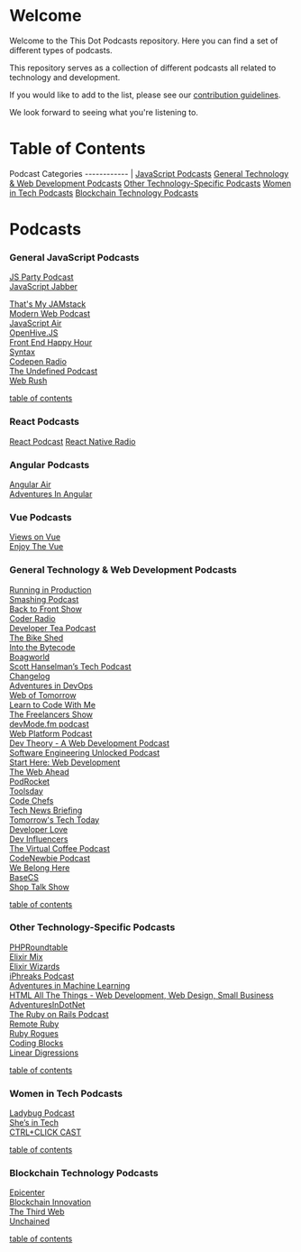 # Welcome

Welcome to the This Dot Podcasts repository. Here you can find a set of different types of podcasts.

This repository serves as a collection of different podcasts all related to technology and development.

If you would like to add to the list, please see our [contribution guidelines](./CONTRIBUTING.md).

We look forward to seeing what you're listening to.

<a name="toc"></a>
# Table of Contents

Podcast Categories
------------ |
[JavaScript Podcasts](#JavaScript-Podcasts) 
[General Technology & Web Development Podcasts](#General-Technology)
[Other Technology-Specific Podcasts](#other-technology) 
[Women in Tech Podcasts](#women-in-tech)
[Blockchain Technology Podcasts](#Blockchain)


# Podcasts

### General JavaScript Podcasts
[JS Party Podcast](https://twitter.com/JSPartyFM)<br>
[JavaScript Jabber](https://twitter.com/JSJabber)<br>

[That's My JAMstack](https://thatsmyjamstack.com/)<br>
[Modern Web Podcast](https://twitter.com/moderndotweb)<br>
[JavaScript Air](https://javascriptair.com/)<br>
[OpenHive.JS](https://anchor.fm/openhivejs)<br>
[Front End Happy Hour](https://twitter.com/FrontEndHH)<br>
[Syntax](https://twitter.com/syntaxfm)<br>
[Codepen Radio](https://blog.codepen.io/radio/)<br>
[The Undefined Podcast](https://twitter.com/theundefinedio?lang=en)<br>
[Web Rush](https://twitter.com/web_rush)<br>

[table of contents](#toc)

### React Podcasts 
[React Podcast](https://twitter.com/ReactPodcast)
[React Native Radio](https://reactnativeradio.com/)<br>

### Angular Podcasts
[Angular Air](https://twitter.com/angularair?lang=en)<br>
[Adventures In Angular](https://twitter.com/angularpodcast)<br>

### Vue Podcasts
[Views on Vue](https://twitter.com/viewsonvue)<br>
[Enjoy The Vue](https://enjoythevue.io/)<br>

### General Technology & Web Development Podcasts 
[Running in Production](https://runninginproduction.com/podcast/)<br>
[Smashing Podcast](https://twitter.com/smashingmag)<br>
[Back to Front Show](https://twitter.com/backtofrontshow)<br>
[Coder Radio](https://twitter.com/CoderRadioShow)<br>
[Developer Tea Podcast](https://twitter.com/DeveloperTea) <br>
[The Bike Shed](https://twitter.com/_bikeshed)<br>
[Into the Bytecode](https://share.transistor.fm/s/0f9aa81e)<br>
[Boagworld](https://boagworld.com/)<br>
[Scott Hanselman’s Tech Podcast](https://twitter.com/hanselminutes?lang=en)<br>
[Changelog](https://twitter.com/changelog)<br>
[Adventures in DevOps](https://twitter.com/DevOpsPodcast)<br>
[Web of Tomorrow](https://twitter.com/weboftomorrowfm)<br>
[Learn to Code With Me](https://learntocodewith.me/)<br>
[The Freelancers Show](https://twitter.com/freelancershow)<br>
[devMode.fm podcast](https://twitter.com/devmodefm)<br>
[Web Platform Podcast](https://twitter.com/intent/user?screen_name=TheWebPlatform)<br>
[Dev Theory - A Web Development Podcast](https://www.audible.com/pd/Podcast/B08JJLK1NL)<br>
[Software Engineering Unlocked Podcast](https://twitter.com/se_unlocked)<br>
[Start Here: Web Development](https://podcasts.apple.com/us/podcast/start-here-web-development/id898026456)<br>
[The Web Ahead](https://twitter.com/thewebahead)<br>
[PodRocket](https://podrocket.logrocket.com/)<br>
[Toolsday](https://twitter.com/toolsday?lang=en)<br>
[Code Chefs](https://twitter.com/codechefsdev)<br>
[Tech News Briefing](https://www.wsj.com/podcasts/tech-news-briefing/youve-got-apple-questions-weve-got-answers/bc9a5d51-6d60-4167-91f7-ddc37a43bb61)<br>
[Tomorrow's Tech Today](https://podcasts.apple.com/gb/podcast/tomorrows-tech-today/id1562152429)<br>
[Developer Love](https://podcasts.apple.com/us/podcast/developer-love/id1524102185)<br>
[Dev Influencers](https://devchat.tv/show/dev-influencers/)<br>
[The Virtual Coffee Podcast](https://virtualcoffee.io/podcast/)<br>
[CodeNewbie Podcast](https://www.codenewbie.org/podcast)<br>
[We Belong Here](https://webelongpodcast.com/)<br>
[BaseCS](https://www.codenewbie.org/basecs)<br>
[Shop Talk Show](https://shoptalkshow.com/)<br>


[table of contents](#toc)

### Other Technology-Specific Podcasts 

[PHPRoundtable](https://twitter.com/PHPRoundtable)<br>
[Elixir Mix](https://twitter.com/elixir_mix)<br>
[Elixir Wizards](https://smartlogic.io/podcast/elixir-wizards/)<br>
[iPhreaks Podcast](https://twitter.com/iphreaks)<br>
[Adventures in Machine Learning](https://twitter.com/podcast_ml)<br>
[HTML All The Things - Web Development, Web Design, Small Business](https://podcasts.apple.com/us/podcast/html-all-the-things-web-development-web-design-small/id1412209136)<br>
[AdventuresInDotNet](https://twitter.com/dotNET_Podcast)<br>
[The Ruby on Rails Podcast](https://podcasts.apple.com/us/podcast/the-ruby-on-rails-podcast/id840890158)<br>
[Remote Ruby](https://remoteruby.transistor.fm/episodes)<br>
[Ruby Rogues](https://twitter.com/rubyrogues)<br>
[Coding Blocks](https://www.codingblocks.net/)<br>
[Linear Digressions](http://lineardigressions.com/)<br>

[table of contents](#toc)

### Women in Tech Podcasts

[Ladybug Podcast](https://twitter.com/LadybugPodcast)<br>
[She’s in Tech](https://devchat.tv/podcasts/shes-in-tech/)<br>
[CTRL+CLICK CAST](https://twitter.com/ctrlclickcast)<br>

[table of contents](#toc)

### Blockchain Technology Podcasts 

[Epicenter](https://epicenter.tv/episodes/)<br>
[Blockchain Innovation](https://itunes.apple.com/us/podcast/blockchain-innovation-interviewing-brightest-minds/id1238906492?mt=2)<br>
[The Third Web](https://itunes.apple.com/us/podcast/the-third-web/id899090462?mt=2)<br>
[Unchained](https://itunes.apple.com/us/podcast/id1123922160)

[table of contents](#toc)

